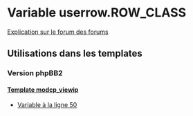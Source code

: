 # Variable userrow.ROW_CLASS
[Explication sur le forum des forums](http://forum.forumactif.com/t294113-listing-des-variables#userrow.ROW_CLASS)

## Utilisations dans les templates

### Version phpBB2

#### [Template modcp_viewip](subsilver/modcp_viewip.md)
* [Variable à la ligne 50](../subsilver/modcp_viewip.tpl#L50)